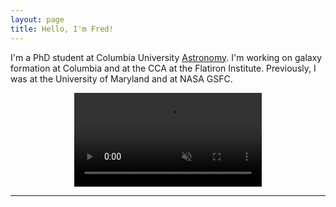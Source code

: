 ```yaml
---
layout: page
title: Hello, I'm Fred!
---
```


I'm a PhD student at Columbia University [Astronomy](https://www.astro.columbia.edu/content/fred-angelo-garcia). 
I'm working on galaxy formation at Columbia and at the CCA at the Flatiron Institute. Previously, I was at the University of Maryland and at NASA GSFC. 

<!-- I'm Fred, an undergraduate student at the University of Maryland's Departments of [Physics](https://umdphysics.umd.edu/) and [Astronomy](https://www.astro.umd.edu/). Currently, I'm  working on computer simulations at the [CTC](https://www.astro.umd.edu/rareas/ctc/) and with [nuSpaceSim](https://heasarc.gsfc.nasa.gov/docs/nuSpaceSim/) at GSFC.   -->

<p align="center">
<video width="auto" width="100%"  loop="loop" muted="muted" plays-inline="true" autoplay>
  <!-- <source type="video/mp4" src="https://terpconnect.umd.edu/~fgarcia4/cosmology/halo_D/lowsfe_butterfly.mp4"> -->
  <source type="video/mp4" src="./assets/img/butterfly_cinematic_20fps.mp4">
</video>
</p>
 
--------------

